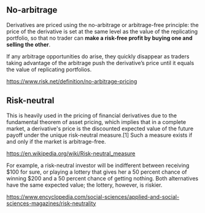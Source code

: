 ## No-arbitrage

Derivatives are priced using the no-arbitrage or arbitrage-free principle: the price of the derivative is set at the same level as the value of the replicating portfolio, 
so that no trader can __make a risk-free profit by buying one and selling the other__.


If any arbitrage opportunities do arise, they quickly disappear as traders taking advantage of the arbitrage push the derivative’s price until it equals the value of replicating portfolios.

https://www.risk.net/definition/no-arbitrage-pricing


## Risk-neutral
This is heavily used in the pricing of financial derivatives due to the fundamental theorem of asset pricing, which implies that in a complete market, a derivative's price is the discounted expected value of the future payoff under the unique risk-neutral measure.[1] Such a measure exists if and only if the market is arbitrage-free.

https://en.wikipedia.org/wiki/Risk-neutral_measure


For example, a risk-neutral investor will be indifferent between receiving $100 for sure, or playing a lottery that gives her a 50 percent chance of winning $200 and a 50 percent chance of getting nothing. Both alternatives have the same expected value; the lottery, however, is riskier.

https://www.encyclopedia.com/social-sciences/applied-and-social-sciences-magazines/risk-neutrality
